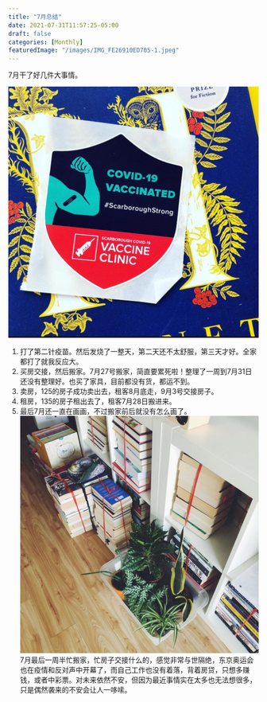 ```yaml
---
title: "7月总结"
date: 2021-07-31T11:57:25-05:00
draft: false
categories: [Monthly]
featuredImage: "/images/IMG_FE26910ED705-1.jpeg"
---
```


7月干了好几件大事情。
<!--more-->

![image](/images/IMG_FE26910ED705-1.jpeg)
1. 打了第二针疫苗。然后发烧了一整天，第二天还不太舒服，第三天才好。全家都打了就我反应大。
2. 买房交接，然后搬家。7月27号搬家，简直要累死啦！整理了一周到7月31日还没有整理好。也买了家具，目前都没有货，都运不到。
3. 卖房，125的房子成功卖出去，租客8月底走，9月3号交接房子。
4. 租房，135的房子租出去了，租客7月28日搬进来。
5. 最后7月还一直在画画，不过搬家前后就没有怎么画了。
![image](/images/IMG_99AC15C2EBC1-1.jpeg)
7月最后一周半忙搬家，忙房子交接什么的，感觉非常与世隔绝，东京奥运会也在疫情和反对声中开幕了，而自己工作也没有着落，背着房贷，只想多赚钱，或者中彩票。对未来依然不安，但因为最近事情实在太多也无法想很多，只是偶然袭来的不安会让人一哆嗦。


